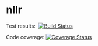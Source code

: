 nllr
====

Test results:&nbsp;&nbsp;[![Build Status](https://travis-ci.org/ljleppan/nllr.png?branch=master)](https://travis-ci.org/ljleppan/nllr)

Code coverage:&nbsp;[![Coverage Status](https://coveralls.io/repos/ljleppan/nllr/badge.png?branch=master)](https://coveralls.io/r/ljleppan/nllr?branch=master)
